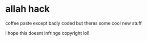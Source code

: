 # allah hack

coffee paste except badly coded but theres some cool new stuff

i hope this doesnt infringe copyright lol!
